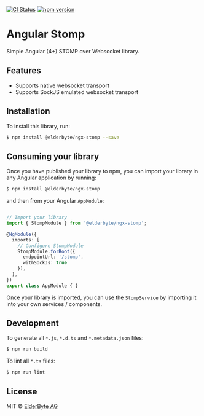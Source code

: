 [![CI Status](https://travis-ci.org/ElderByte-/ngx-stomp.svg?branch=master)](https://travis-ci.org/ElderByte-/ngx-stomp)
[![npm version](https://badge.fury.io/js/%40elderbyte%2Fngx-stomp.svg)](https://badge.fury.io/js/%40elderbyte%2Fngx-stomp)

# Angular Stomp

Simple Angular (4+) STOMP over Websocket library.

## Features

* Supports native websocket transport
* Supports SockJS emulated websocket transport


## Installation

To install this library, run:

```bash
$ npm install @elderbyte/ngx-stomp --save
```

## Consuming your library

Once you have published your library to npm, you can import your library in any Angular application by running:

```bash
$ npm install @elderbyte/ngx-stomp
```

and then from your Angular `AppModule`:

```typescript

// Import your library
import { StompModule } from '@elderbyte/ngx-stomp';

@NgModule({
  imports: [
    // Configure StompModule
    StompModule.forRoot({
      endpointUrl: '/stomp',
      withSockJs: true
    }),
  ],
})
export class AppModule { }
```

Once your library is imported, you can use the `StompService` by importing it into your own services / components.

## Development

To generate all `*.js`, `*.d.ts` and `*.metadata.json` files:

```bash
$ npm run build
```

To lint all `*.ts` files:

```bash
$ npm run lint
```

## License

MIT © [ElderByte AG](mailto:info@elderbyte.com)
